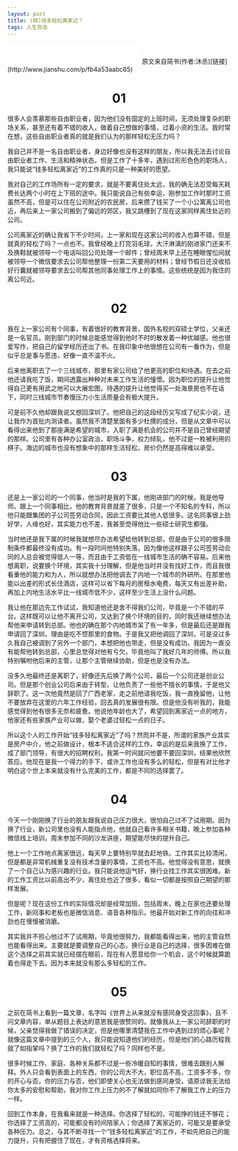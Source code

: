 ```yaml
---
layout: post
title: (转)钱多轻松离家近？
tags: 人生百态
---
```

<embed src="/assets/yuanmenzhanzi.mp3" height="46" />
原文来自简书(作者:沐丞)[链接](http://www.jianshu.com/p/fb4a53aabc85)

# <center> 01</center>
很多人会羡慕那些自由职业者，因为他们没有固定的上班时间，无须处理复杂的职场关系，甚至还有着不错的收入，做着自己想做的事情，过着小资的生活。我时常在想，这些自由职业者真的就是我们认为的那样轻松无压力吗？

我自己并不是一名自由职业者，身边好像也没有这样的朋友，所以我无法去讨论自由职业者工作、生活和精神状态。但是工作了十多年，遇到过形形色色的职场人，我只能说“钱多轻松离家近”的工作真的只是一种美好的愿望。

我对自己的工作场所有一定的要求，就是不要离住处太远，我的确无法忍受每天耗费长达两个小时在上下班的途中。我只能说自己有些幸运，刚参加工作时那时工资虽然不高，但是可以住在公司附近的农民房，后来攒了钱买了一个小公寓离公司也近，再后来上一家公司搬到了偏远的郊区，我又跳槽到了现在这家同样离住处近的公司。

公司离家近的确让我省下不少时间，上一家和现在这家公司的收入也算不错，但是就真的轻松了吗？一点也不。我曾经晚上打完羽毛球，大汗淋漓的刚进家门还来不及换鞋就被领导一个电话叫回公司处理一个邮件；曾经周末早上还在睡眼惺忪间就被领导一个微信要求去公司帮他整理一份第二天要用的材料；曾经节假日还没收拾好行囊就被领导要求去公司帮其他同事处理工作上的事情。这些统统是因为我住的离公司近。

# <center>02</center>
我在上一家公司有个同事，有着很好的教育背景，国外名校的双硕士学位，父亲还是一名官员。刚到部门的时候总能感觉得到他时不时的散发着一种优越感。他也很爱写作，把自己的留学经历还出了书。在我印象中他很想在公司有一番作为，但是似乎总是事与愿违，好像一直不温不火。

后来他离职去了一个三线城市，那里有家公司给了他更高的职位和待遇。在去之前他还请我吃了饭，期间透露出种种对未来工作生活的憧憬。因为职位的提升让他觉得自己更有用武之地可以大展宏图，待遇的提升让他觉得买一处海景房也不在话下，同时三线城市节奏慢压力小生活质量会有极大提升。

可是前不久他却跟我说又想回深圳了。他把自己的这段经历又写成了纪实小说，还让我作为首批内测读者。虽然我不清楚里面有多少杜撰的成分，但是从文章中可以看得出来他到了那座满是希望的城市，入职了满是机会的公司并不是自己曾经期望的那样。公司里有各种办公室政治，职场斗争，权力倾轧，他不过是一枚被利用的棋子。海边的城市也没有想象中的那样生活轻松，房价仍然是高得难以承受。

# <center>03</center>
还是上一家公司的一个同事，他当时是我的下属，他刚进部门的时候，我是他导师。跟上一个同事相比，他的教育背景就差了很多，只是一个不知名的专科，所以他只能跟集团的子公司签劳动合同，因此工资要比其他人低很多。这名同事很上劲好学，人缘也好，其实能力也不差，我甚至觉得他比一些硕士研究生都强。

当时他还是我下属的时候我就想尽办法希望给他转到总部，但是由于公司的很多限制条件都最终没有成功。有一段时间他特别失落，因为像他这样跟子公司签劳动合同的人总会被觉得低人一等，而且由于工资低在一线城市生活的确不容易。后来他想离职，说要换个环境，其实我十分理解，但是他当时并没有找好工作，而且我很看重他的能力和为人，所以就想办法把他调去了内地一个城市的外研所。在那里他能以出差的形式长住酒店，这样可以省下每月的房租水电费，每天又有出差补助，再加上内地生活水平比一线城市低不少，这样至少生活上没什么问题。

我让他在那边先工作试试，我知道他还是舍不得我们公司，毕竟是一个不错的平台。这样既可以让他不离开公司，又达到了换个环境的目的，同时我还继续想办法帮他来申请转到总部。他也的确在那个内地城市呆了有一年多，但是最后还是跟我申请回了深圳，理由是吃不惯那里的食物。于是我又把他调回了深圳，可是没过多久我自己被调到了另外一个部门，本想把他也带走，但是没有成功。我因为一直没有能帮他转到总部，心里总觉得对他有亏欠，毕竟他叫了我好几年的师傅。所以我特别嘱咐他后来的主管，让那个主管继续协助，但是也是没有办法。

没多久他最终还是离职了，好像还先后换了两个公司，最后一个公司还是创业公司。但是那个创业公司后来由于转型，让他负责了一些他不擅长的事情，于是他又辞职了。这一次他竟然是回了广西老家，走之前他请我吃饭，我一直挽留他，让他不要放弃在这里的六年工作经验，回去真的发展很有限。但是他没有听我的，我能感觉得到他有很多无奈和疲惫。他说他年龄也大了，希望回到离家近一点的地方，他家还有些家族产业可以做，娶个老婆过轻松一点的日子。

所以这个人的工作开始“钱多轻松离家近”了吗？然而并不是，所谓的家族产业其实是房产中介，他之前做设计，根本不适合这样的工作。幸运的是后来我换了工作，成了部门领导，有很大的招聘权利，我第一时间就问他要不要回深圳，结果他欣然答应。他现在是我一个得力的手下，或许工作也没有多么的轻松，但是有对比他才明白这个世上本来就没有什么完美的工作，都是不同的选择罢了。

# <center>04</center>
今天一个刚刚换了行业的朋友跟我说自己压力很大，很怕自己过不了试用期。因为换了行业，新公司里也没有人能指点他，他就自己看许多相关书籍，晚上参加各种微信线上培训，周末参加不同的沙龙讲座，期望能尽快的提升自己。

他上一个工作地点离家很远，每天早上要特别早就去赶地铁。工作其实比较清闲，但是都是非常机械重复没有技术含量的事情，工资也不高。他觉得没有意思，就换了一个自己认为感兴趣的行业。我只能说他运气好，换行业找工作其实很困难。新的工作工资比以前高出不少，离住处也近了很多，看似一切都是按照自己期望的那样发展。

但是呢？现在这份工作的实际情况却是经常加班，包括周末，晚上在家也还要处理工作，新同事和老板也是微信消息、语音各种指示。他最开始对新工作的向往和冲劲也在慢慢被消磨。

其实我并不担心他过不了试用期，毕竟他很努力，我都能看得出来，他的主管自然也能看得出来。主要就是要调整自己的心态，换行业是自己的选择，很多困难在做这个选择之前其实就已经摆在眼前，现在有人愿意给你一个机会，这个时候就算跪着也得走下去。因为本来就没有那么多轻松的工作。

# <center>05</center>
之前在简书上看到一篇文章，名字叫《世界上从来就没有感同身受这回事》，且不问文章内容，单从题目上表达的意思我是很赞同的。就像我从上一家公司辞职的时候，父亲觉得我做了错误的决定，但是他哪里清楚我在工作中遇到过的烦心事呢？就像这篇文章中提到的三个人，我只能说知道他们的经历，但是他们的心路历程我就了如指掌吗？换了工作的我们就轻松了吗？同样也不是。

很多时候工作、家庭、各种关系都不过是一些冷暖自知的事情，很难去跟别人解释。外人只会看到表面上的东西，你的公司大不大，职位高不高，工资多不多，你的开心与否，你的压力与否，他们即使关心也无法做到感同身受。请原谅我无法给你太多的安慰和帮助，我对你工作上压力的不了解就如同你不了解我工作上的压力一样。

回到工作本身，在我看来就是一种选择。你选择了轻松的，可能挣的钱还不够花；你选择了工资高的，可能都没有时间陪家人；你选择了离家近的，可能又是要承受各种压力。总之，与其不断寻找一个“钱多轻松离家近”的工作，不如先把自己的能力提升，只有把握住了现在，才有资格选择将来。
